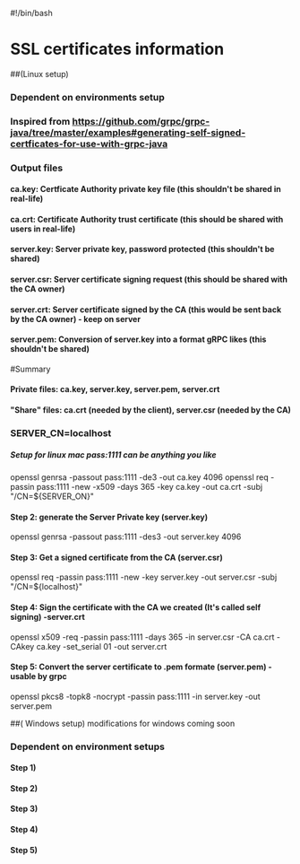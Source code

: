 #!/bin/bash

# SSL certificates information

##(Linux setup)
### Dependent on environments setup
### Inspired from https://github.com/grpc/grpc-java/tree/master/examples#generating-self-signed-certficates-for-use-with-grpc-java

### Output files
#### ca.key: Certficate Authority private key file (this shouldn't be shared in real-life)
#### ca.crt: Certificate Authority trust certificate (this should be shared with users in real-life)
#### server.key: Server private key, password protected (this shouldn't be shared)
#### server.csr: Server certificate signing request (this should be shared with the CA owner)
#### server.crt: Server certificate signed by the CA (this would be sent back by the CA owner) - keep on server
#### server.pem: Conversion of server.key into a format gRPC likes (this shouldn't be shared)

#Summary
#### Private files: ca.key, server.key, server.pem, server.crt
#### "Share" files: ca.crt (needed by the client), server.csr (needed by the CA)

### SERVER_CN=localhost

##### Setup for linux mac pass:1111 can be anything you like
openssl genrsa -passout pass:1111 -de3 -out ca.key 4096
openssl req -passin pass:1111 -new -x509 -days 365 -key ca.key -out ca.crt -subj "/CN=${SERVER_ON}"

#### Step 2: generate the Server Private key (server.key)
openssl genrsa -passout pass:1111 -des3 -out server.key 4096

#### Step 3: Get a signed certificate from the CA (server.csr)
openssl req -passin pass:1111 -new -key server.key -out server.csr -subj "/CN=${localhost}"

#### Step 4: Sign the certificate with the CA we created (It's called self signing) -server.crt
openssl x509 -req -passin pass:1111 -days 365 -in server.csr -CA ca.crt -CAkey ca.key -set_serial 01 -out server.crt

#### Step 5: Convert the server certificate to .pem formate (server.pem) -usable by grpc
openssl pkcs8 -topk8 -nocrypt -passin pass:1111 -in server.key -out server.pem


##( Windows setup) modifications for windows coming soon 
### Dependent on environment setups

#### Step 1)

#### Step 2)

#### Step 3)

#### Step 4)

#### Step 5)
